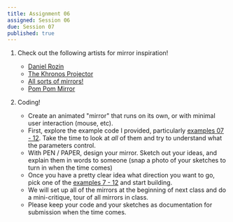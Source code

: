 ```yaml
---
title: Assignment 06
assigned: Session 06
due: Session 07
published: true
---
```


1. Check out the following artists for mirror inspiration!
   - [Daniel Rozin](http://www.smoothware.com/danny/)
   - [The Khronos Projector](http://www.k2.t.u-tokyo.ac.jp/members/alvaro/Khronos/)
   - [All sorts of mirrors!](https://www.youtube.com/playlist?list=PL6C1909B96FB79A2A)
   - [Pom Pom Mirror](https://vimeo.com/128375543)

2. Coding!
   - Create an animated "mirror" that runs on its own, or with minimal user interaction (mouse, etc).
   - First, explore the example code I provided, particularly [examples 07 - 12](https://github.com/SAIC-ATS/ARTTECH-3135/tree/master/Session_06).  Take the time to look at _all_ of them and try to understand what the parameters control.
   - With PEN / PAPER, design your mirror. Sketch out your ideas, and explain them in words to someone (snap a photo of your sketches to turn in when the time comes)
   - Once you have a pretty clear idea what direction you want to go, pick one of the [examples 7 - 12](https://github.com/SAIC-ATS/ARTTECH-3135/tree/master/Session_06) and start building.
   - We will set up all of the mirrors at the beginning of next class and do a mini-critique, tour of all mirrors in class.
   - Please keep your code and your sketches as documentation for submission when the time comes.
